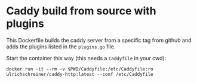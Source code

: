 # Caddy build from source with plugins

This Dockerfile builds the caddy server from a specific tag from github and adds
the plugins listed in the `plugins.go` file.

Start the container this way (this needs a `Caddyfile` in your cwd):
~~~
docker run -it --rm -v $PWD/Caddyfile:/etc/Caddyfile:ro ulrichschreiner/caddy-http:latest --conf /etc/Caddyfile
~~~
